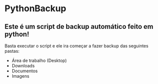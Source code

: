 # PythonBackup

## Este é um script de backup automático feito em python! ##

Basta executar o script e ele ira começar a fazer backup das seguintes pastas:
* Área de trabalho (Desktop)
* Downloads 
* Documentos
* Imagens

